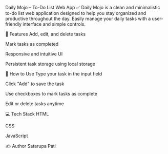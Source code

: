 Daily Mojo – To-Do List Web App ✅
Daily Mojo is a clean and minimalistic to-do list web application designed to help you stay organized and productive throughout the day. Easily manage your daily tasks with a user-friendly interface and simple controls.

🔧 Features
Add, edit, and delete tasks

Mark tasks as completed

Responsive and intuitive UI

Persistent task storage using local storage

🚀 How to Use
Type your task in the input field

Click "Add" to save the task

Use checkboxes to mark tasks as complete

Edit or delete tasks anytime

💻 Tech Stack
HTML

CSS

JavaScript

✍️ Author
Satarupa Pati